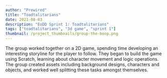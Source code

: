 ```yaml
---
author: "Prewired"
title: "Toadtalitarians"
date: 2021-08-03
description: "EoDD Sprint 1: Toadtalitarians"
tags: ["toadtalitarians", "3d game", "sprint 1"]
thumbnail: /project_thumbnails/group-the-boop.png
---
```


The group worked together on a 2D game, spending time developing an interesting storyline for the player to follow. They began to build the game using Scratch, learning about character movement and logic operations. The group created assets including background designs, characters and objects, and worked well splitting these tasks amongst themselves.